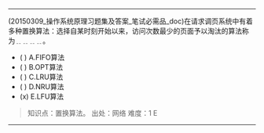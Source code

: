 ---
(20150309_操作系统原理习题集及答案_笔试必需品_doc)在请求调页系统中有着多种置换算法：选择自某时刻开始以来，访问次数最少的页面予以淘汰的算法称
为﹎﹎﹎﹎。
- ( ) A.FIFO算法 
- ( ) B.OPT算法 
- ( ) C.LRU算法 
- ( ) D.NRU算法 
- (x) E.LFU算法

> 知识点：置换算法。
> 出处：网络
> 难度：1
> E

---
